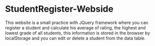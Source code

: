 # StudentRegister-Webside
 This website is a small practice with JQuery framework where you can register a student and calculate his average of rating, the highest and lowest grade of all students, this information is stored in the browser by localStorage and you can edit or delete a student from the data table.
